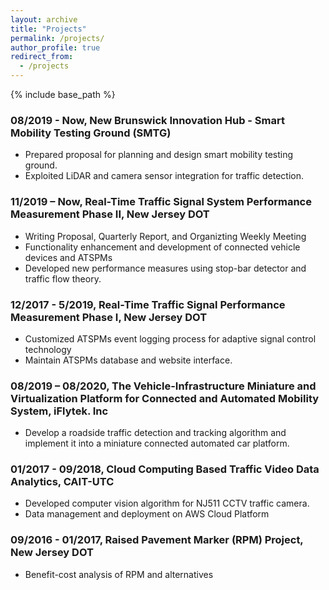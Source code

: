 ```yaml
---
layout: archive
title: "Projects"
permalink: /projects/
author_profile: true
redirect_from:
  - /projects
---
```

{% include base_path %}

### 08/2019 - Now, New Brunswick Innovation Hub - Smart Mobility Testing Ground (SMTG)
  * Prepared proposal for planning and design smart mobility testing ground.
  * Exploited LiDAR and camera sensor integration for traffic detection. 

### 11/2019 – Now, Real-Time Traffic Signal System Performance Measurement Phase II, New Jersey DOT
  * Writing Proposal, Quarterly Report, and Organizting Weekly Meeting
  * Functionality enhancement and development of connected vehicle devices and ATSPMs
  * Developed new performance measures using stop-bar detector and traffic flow theory.

### 12/2017 - 5/2019, Real-Time Traffic Signal Performance Measurement Phase Ⅰ, New Jersey DOT
  * Customized ATSPMs event logging process for adaptive signal control technology
  * Maintain ATSPMs database and website interface.

### 08/2019 – 08/2020, The Vehicle-Infrastructure Miniature and Virtualization Platform for Connected and Automated Mobility System, iFlytek. Inc
  * Develop a roadside traffic detection and tracking algorithm and implement it into a miniature connected automated car platform.

###  01/2017 - 09/2018, Cloud Computing Based Traffic Video Data Analytics, CAIT-UTC
  * Developed computer vision algorithm for NJ511 CCTV traffic camera. 
  * Data management and deployment on AWS Cloud Platform

###  09/2016 - 01/2017, Raised Pavement Marker (RPM) Project, New Jersey DOT
  * Benefit-cost analysis of RPM and alternatives
